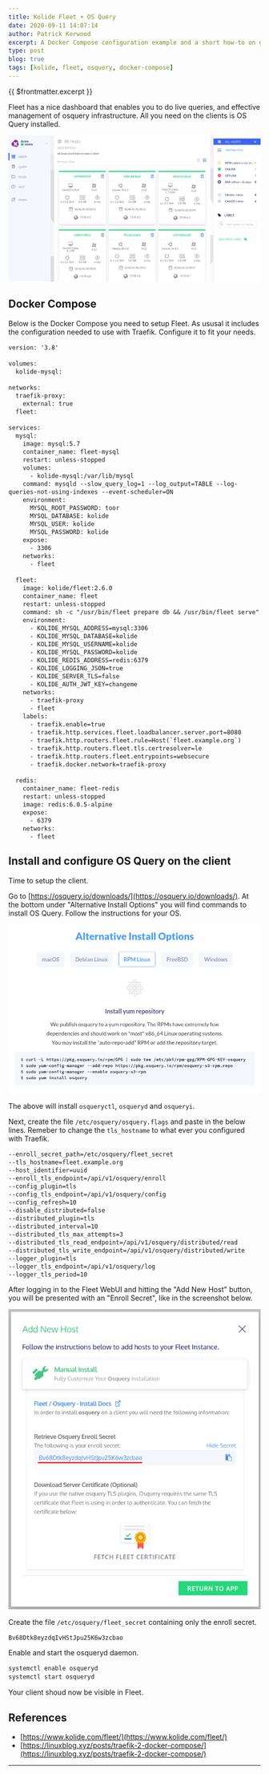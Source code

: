 ```yaml
---
title: Kolide Fleet + OS Query
date: 2020-09-11 14:07:14
author: Patrick Kerwood
excerpt: A Docker Compose configuration example and a short how-to on getting Kolide Fleet and osquery up and running using the Fleet REST API.
type: post
blog: true
tags: [kolide, fleet, osquery, docker-compose]
--- 
```

{{ $frontmatter.excerpt }}

Fleet has a nice dashboard that enables you to do live queries, and effective management of osquery infrastructure. All you need on the clients is OS Query installed.

![](./dashboard-screenshot.png)


## Docker Compose
Below is the Docker Compose you need to setup Fleet. As ususal it includes the configuration needed to use with Traefik. Configure it to fit your needs.

```yaml{20,23,38,42,49}
version: '3.8'

volumes:
  kolide-mysql:

networks:
  traefik-proxy:
    external: true
  fleet:

services:
  mysql:
    image: mysql:5.7
    container_name: fleet-mysql
    restart: unless-stopped
    volumes:
      - kolide-mysql:/var/lib/mysql
    command: mysqld --slow_query_log=1 --log_output=TABLE --log-queries-not-using-indexes --event-scheduler=ON
    environment:
      MYSQL_ROOT_PASSWORD: toor
      MYSQL_DATABASE: kolide
      MYSQL_USER: kolide
      MYSQL_PASSWORD: kolide
    expose:
      - 3306
    networks:
      - fleet

  fleet:
    image: kolide/fleet:2.6.0
    container_name: fleet
    restart: unless-stopped
    command: sh -c "/usr/bin/fleet prepare db && /usr/bin/fleet serve"
    environment:
      - KOLIDE_MYSQL_ADDRESS=mysql:3306
      - KOLIDE_MYSQL_DATABASE=kolide
      - KOLIDE_MYSQL_USERNAME=kolide
      - KOLIDE_MYSQL_PASSWORD=kolide
      - KOLIDE_REDIS_ADDRESS=redis:6379
      - KOLIDE_LOGGING_JSON=true
      - KOLIDE_SERVER_TLS=false
      - KOLIDE_AUTH_JWT_KEY=changeme
    networks:
      - traefik-proxy
      - fleet
    labels:
      - traefik.enable=true
      - traefik.http.services.fleet.loadbalancer.server.port=8080
      - traefik.http.routers.fleet.rule=Host(`fleet.example.org`)
      - traefik.http.routers.fleet.tls.certresolver=le
      - traefik.http.routers.fleet.entrypoints=websecure
      - traefik.docker.network=traefik-proxy

  redis:
    container_name: fleet-redis
    restart: unless-stopped
    image: redis:6.0.5-alpine
    expose:
      - 6379
    networks:
      - fleet
```

## Install and configure OS Query on the client

Time to setup the client.

Go to [https://osquery.io/downloads/](https://osquery.io/downloads/). At the bottom under "Alternative Install Options" you will find commands to install OS Query. Follow the instructions for your OS.

![](./install-osquery.png)

The above will install `osqueryctl`, `osqueryd` and `osqueryi`.

Next, create the file `/etc/osquery/osquery.flags` and paste in the below lines. Remeber to change the `tls_hostname` to what ever you configured with Traefik.

```sh{2}
--enroll_secret_path=/etc/osquery/fleet_secret
--tls_hostname=fleet.example.org
--host_identifier=uuid
--enroll_tls_endpoint=/api/v1/osquery/enroll
--config_plugin=tls
--config_tls_endpoint=/api/v1/osquery/config
--config_refresh=10
--disable_distributed=false
--distributed_plugin=tls
--distributed_interval=10
--distributed_tls_max_attempts=3
--distributed_tls_read_endpoint=/api/v1/osquery/distributed/read
--distributed_tls_write_endpoint=/api/v1/osquery/distributed/write
--logger_plugin=tls
--logger_tls_endpoint=/api/v1/osquery/log
--logger_tls_period=10
```

After logging in to the Fleet WebUI and hitting the "Add New Host" button, you will be presented with an "Enroll Secret", like in the screenshot below.

![](./secret-osquery.png)

Create the file `/etc/osquery/fleet_secret` containing only the enroll secret.
```sh
Bv68Dtk8eyzdqIvHStJpu25K6w3zcbao
```

Enable and start the osqueryd daemon.
```sh
systemctl enable osqueryd
systemctl start osqueryd
```

Your client shoud now be visible in Fleet.

## References
- [https://www.kolide.com/fleet/](https://www.kolide.com/fleet/)
- [https://linuxblog.xyz/posts/traefik-2-docker-compose/](https://linuxblog.xyz/posts/traefik-2-docker-compose/)
---